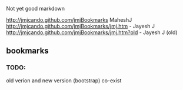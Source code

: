 Not yet good markdown

http://jmjcando.github.com/jmjBookmarks  MaheshJ  
http://jmjcando.github.com/jmjBookmarks/jmj.htm  - Jayesh J  
http://jmjcando.github.com/jmjBookmarks/jmj.htm?old  - Jayesh J (old)


## bookmarks

### TODO:
old verion and new version (bootstrap) co-exist

